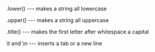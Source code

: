 .lower() --- makes a string all lowercase

.upper() --- makes a string all uppercase

.title() --- makes the first letter after whitespace a capital

\t and \n --- inserts a tab or a new line
